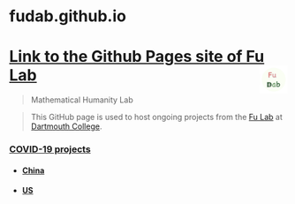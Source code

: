 # fudab.github.io

# [Link to the Github Pages site of Fu Lab](https://fudab.github.io) <img src="./images/Logo.png" align = "right" alt="" width="50">

> Mathematical Humanity Lab

> This GitHub page is used to host ongoing projects from the [Fu Lab](https://www.dartmouth.edu/~fengfu/) at [Dartmouth College](https://home.dartmouth.edu).

### [COVID-19 projects](./covid-19.md)

- #### [China](./covid-19/china.md)

- #### [US](./covid-19/us.md)

